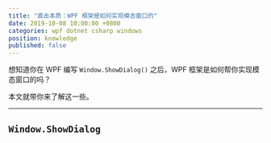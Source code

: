 ```yaml
---
title: "直击本质：WPF 框架是如何实现模态窗口的"
date: 2019-10-08 10:00:00 +0800
categories: wpf dotnet csharp windows
position: knowledge
published: false
---
```


想知道你在 WPF 编写 `Window.ShowDialog()` 之后，WPF 框架是如何帮你实现模态窗口的吗？

本文就带你来了解这一些。

---

<div id="toc"></div>

## `Window.ShowDialog`



